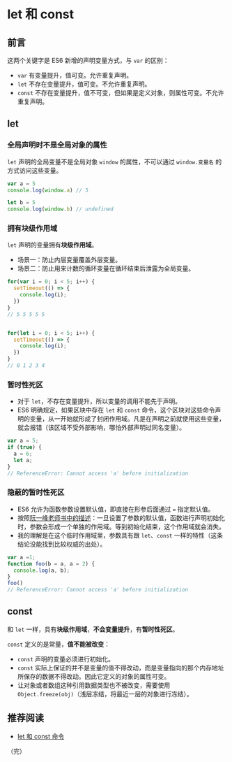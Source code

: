 # let 和 const

## 前言

这两个关键字是 ES6 新增的声明变量方式，与 `var` 的区别：

* `var` 有变量提升，值可变。允许重复声明。
* `let` 不存在变量提升，值可变。不允许重复声明。
* `const` 不存在变量提升，值不可变，但如果是定义对象，则属性可变。不允许重复声明。

## let

### 全局声明时不是全局对象的属性

`let` 声明的全局变量不是全局对象 `window` 的属性，不可以通过 `window.变量名` 的方式访问这些变量。

```javascript
var a = 5
console.log(window.a) // 5

let b = 5
console.log(window.b) // undefined
```

### 拥有块级作用域

`let` 声明的变量拥有**块级作用域**。

* 场景一：防止内层变量覆盖外层变量。
* 场景二：防止用来计数的循环变量在循环结束后泄露为全局变量。

```javascript
for(var i = 0; i < 5; i++) {
  setTimeout(() => {
    console.log(i);
  })
}
// 5 5 5 5 5


for(let i = 0; i < 5; i++) {
  setTimeout(() => {
    console.log(i);
  })
}
// 0 1 2 3 4
```

### 暂时性死区

* 对于 `let`，不存在变量提升，所以变量的调用不能先于声明。
* ES6 明确规定，如果区块中存在 `let` 和 `const` 命令，这个区块对这些命令声明的变量，从一开始就形成了封闭作用域。凡是在声明之前就使用这些变量，就会报错（该区域不受外部影响，哪怕外部声明过同名变量）。

```javascript
var a = 5;
if (true) {
  a = 6;
  let a;
}
// ReferenceError: Cannot access 'a' before initialization
```

### 隐蔽的暂时性死区

* ES6 允许为函数参数设置默认值，即直接在形参后面通过 `=` 指定默认值。
* 按照[阮一峰老师书中的描述](https://es6.ruanyifeng.com/#docs/function#作用域)：一旦设置了参数的默认值，函数进行声明初始化时，参数会形成一个单独的作用域。等到初始化结束，这个作用域就会消失。
* 我的理解是在这个临时作用域里，参数具有跟 `let`、`const` 一样的特性（这条结论没能找到比较权威的出处）。

```javascript
var a =1;
function foo(b = a, a = 2) {
  console.log(a, b);
}
foo()
// ReferenceError: Cannot access 'a' before initialization
```

## const

和 `let` 一样，具有**块级作用域**，**不会变量提升**，有**暂时性死区**。

`const` 定义的是常量，**值不能被改变**：

* `const` 声明的变量必须进行初始化。
* `const` 实际上保证的并不是变量的值不得改动，而是变量指向的那个内存地址所保存的数据不得改动。因此它定义的对象的属性可变。
* 让对象或者数组这种引用数据类型也不被改变，需要使用 `Object.freeze(obj)`（浅层冻结，将最近一层的对象进行冻结）。

## 推荐阅读

* [let 和 const 命令](https://es6.ruanyifeng.com/#docs/let)

（完）
